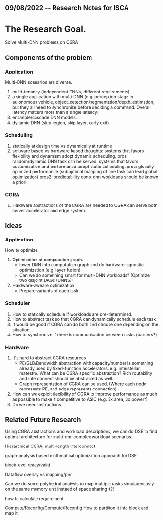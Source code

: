 09/08/2022 -- Research Notes for ISCA
-------------------------------------

# The Research Goal.
Solve Multi-DNN problems on CGRA


## Components of the problem 

### Application
Multi-DNN scenarios are diverse.
1. multi-tenancy (independent DNNs, different requirements)
2. a single application with multi-DNN (e.g. perception stage in autonomous vehicle, object_detection/segmentation/depth_estimation, but they all need to synchronize before deciding a command. Overall latency matters more than a single latency)
3. ensanble/cascade DNN models. 
4. dynamic DNN (skip region, skip layer, early exit)

### Scheduling
1. statically at design time vs dynamically at runtime
2. software based vs hardware based
thoughts: systems that favors flexibility and dynamism adopt dynamic scheduling.
 pros: random/dynamic DNN task can be served.
systems that favors customization and performance adopt static scheduling. 
 pros: globally optimzed performance (suboptimal mapping of one task can lead global optimization)
 pros2: predictability
 cons: dnn workloads should be known a priori

### CGRA
1. Hardware abstractions of the CGRA are needed to 
CGRA can serve both server accelerator and edge system.


## Ideas

### Application

How to optimize
1. Optimization at computation graph.
    - lower DNN into computation graph and do hardware-agnostic optimization (e.g. layer fusion)
    - Can we do something smart for multi-DNN workloads? (Optimize two disjoint DAGs (DNNS))
2. Hardware-aweare optimization
    - Prepare variants of each task. 


### Scheduler
1. How to statically schedule if workloads are pre-determined.
2. How to abstract task so that CGRA can dynamically schedule each task
3. It would be good if CGRA can do both and choose one depending on the situation.
4. How to synchronize if there is communication between tasks (barriers?)


### Hardware
1. It's hard to abstract CGRA resources 
    - PE/GLB/Bandwidth abstraction with capacity/number is something already used by fixed-function accelerators. e.g. interstellar, matestro. What can be CGRA specific abstraction? Rich routability and interconnect should be abstracted as well.
    - Graph representation of CGRA can be used. (Where each node represents PE, and edge represents connection)
2. How can we exploit flexibility of CGRA to improve performance as much as possible to make it competitive to ASIC (e.g. 5x area, 3x power?)
3. Do we need Instructions



## Related Future Research
Using CGRA abstractions and workload descriptions, we can do DSE to find optimal architecture for multi-dnn complex workload scenarios.

Hierarchical CGRA, multi-length interconnect

graph-analysis based mathmatical optimization approach for DSE

block level ready/valid

Dataflow overlay vs mapping/pnr

Can we do some polyhedral analysis to map multiple tasks simulatenously on the same memory unit instaed of space sharing it?!

how to calculate requirement.

Compute/Reconfig/Compute/Reconfig
How to partition it into block and map it.
